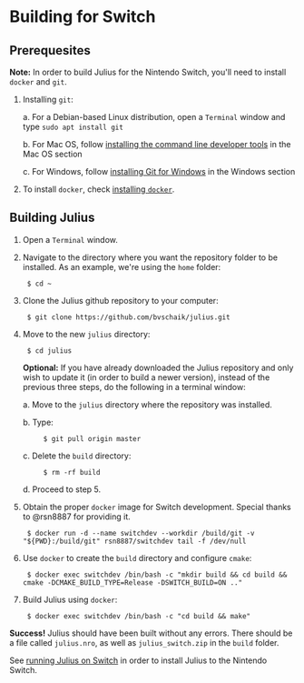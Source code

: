 # Building for Switch

## Prerequesites

**Note:** In order to build Julius for the Nintendo Switch, you'll need to install `docker` and `git`.

1. Installing `git`:

    a. For a Debian-based Linux distribution, open a `Terminal` window and type `sudo apt install git`

    b. For Mac OS, follow [installing the command line developer tools](building_macos.md#installing-the-command-line-developer-tools) in the Mac OS section

    c. For Windows, follow [installing Git for Windows](building_windows.md#installing-git-for-windows-optional) in the Windows section

2. To install `docker`, check [installing `docker`](installing_docker.md).


## Building Julius

1. Open a `Terminal` window.

2. Navigate to the directory where you want the repository folder to be installed. As an example, we're using the `home` folder:

        $ cd ~

3. Clone the Julius github repository to your computer:

        $ git clone https://github.com/bvschaik/julius.git

4. Move to the new `julius` directory:

        $ cd julius

    **Optional:** If you have already downloaded the Julius repository and only wish to update it (in order to build a newer version), instead of the previous three steps, do the following in a terminal window:

    a. Move to the `julius` directory where the repository was installed.

    b. Type:

            $ git pull origin master

    c. Delete the `build` directory:

            $ rm -rf build

    d. Proceed to step 5.

5. Obtain the proper `docker` image for Switch development. Special thanks to @rsn8887 for providing it.

        $ docker run -d --name switchdev --workdir /build/git -v "${PWD}:/build/git" rsn8887/switchdev tail -f /dev/null

6. Use `docker` to create the `build` directory and configure `cmake`:

        $ docker exec switchdev /bin/bash -c "mkdir build && cd build && cmake -DCMAKE_BUILD_TYPE=Release -DSWITCH_BUILD=ON .."

7. Build Julius using `docker`:

        $ docker exec switchdev /bin/bash -c "cd build && make"

**Success!** Julius should have been built without any errors. There should be a file called `julius.nro`, as well as `julius_switch.zip` in the `build` folder.

See [running Julius on Switch](../RUNNING.md#switch) in order to install Julius to the Nintendo Switch.
